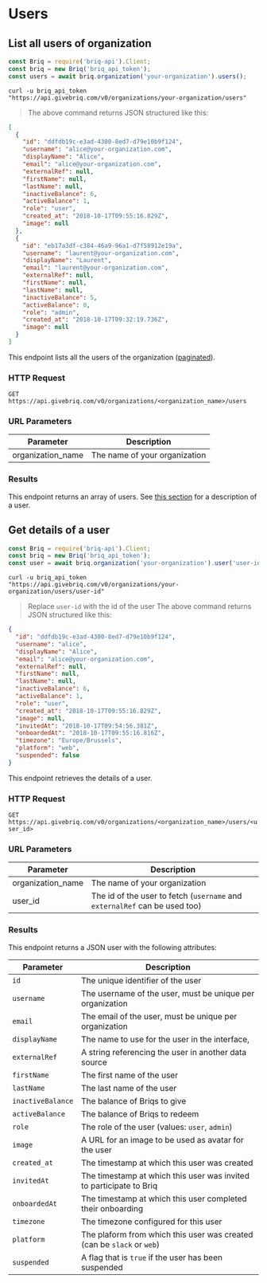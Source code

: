 # Users

## List all users of organization

```javascript
const Briq = require('briq-api').Client;
const briq = new Briq('briq_api_token');
const users = await briq.organization('your-organization').users();
```

```shell
curl -u briq_api_token "https://api.givebriq.com/v0/organizations/your-organization/users"
```

> The above command returns JSON structured like this:

```json
[
  {
    "id": "ddfdb19c-e3ad-4300-8ed7-d79e10b9f124",
    "username": "alice@your-organization.com",
    "displayName": "Alice",
    "email": "alice@your-organization.com",
    "externalRef": null,
    "firstName": null,
    "lastName": null,
    "inactiveBalance": 6,
    "activeBalance": 1,
    "role": "user",
    "created_at": "2018-10-17T09:55:16.829Z",
    "image": null
  },
  {
    "id": "eb17a3df-c384-46a9-96a1-d7f58912e19a",
    "username": "laurent@your-organization.com",
    "displayName": "Laurent",
    "email": "laurent@your-organization.com",
    "externalRef": null,
    "firstName": null,
    "lastName": null,
    "inactiveBalance": 5,
    "activeBalance": 0,
    "role": "admin",
    "created_at": "2018-10-17T09:32:19.736Z",
    "image": null
  }
]
```

This endpoint lists all the users of the organization ([paginated](#pagination)).

### HTTP Request

`GET https://api.givebriq.com/v0/organizations/<organization_name>/users`

### URL Parameters

Parameter | Description
--------- | -----------
organization_name | The name of your organization

### Results

This endpoint returns an array of users. See [this section](#get-details-of-a-user) for a description of a user.

## Get details of a user

```javascript
const Briq = require('briq-api').Client;
const briq = new Briq('briq_api_token');
const user = await briq.organization('your-organization').user('user-id');
```

```shell
curl -u briq_api_token "https://api.givebriq.com/v0/organizations/your-organization/users/user-id"
```

> Replace `user-id` with the id of the user
> The above command returns JSON structured like this:

```json
{
  "id": "ddfdb19c-e3ad-4300-8ed7-d79e10b9f124",
  "username": "alice",
  "displayName": "Alice",
  "email": "alice@your-organization.com",
  "externalRef": null,
  "firstName": null,
  "lastName": null,
  "inactiveBalance": 6,
  "activeBalance": 1,
  "role": "user",
  "created_at": "2018-10-17T09:55:16.829Z",
  "image": null,
  "invitedAt": "2018-10-17T09:54:56.381Z",
  "onboardedAt": "2018-10-17T09:55:16.816Z",
  "timezone": "Europe/Brussels",
  "platform": "web",
  "suspended": false
}
```

This endpoint retrieves the details of a user.

### HTTP Request

`GET https://api.givebriq.com/v0/organizations/<organization_name>/users/<user_id>`

### URL Parameters

Parameter | Description
--------- | -----------
organization_name | The name of your organization
user_id | The id of the user to fetch (`username` and `externalRef` can be used too)

### Results

This endpoint returns a JSON user with the following attributes:

Parameter | Description
--------- | -----------
`id` | The unique identifier of the user
`username` | The username of the user, must be unique per organization
`email` | The email of the user, must be unique per organization
`displayName` | The name to use for the user in the interface,
`externalRef` | A string referencing the user in another data source
`firstName` | The first name of the user
`lastName` | The last name of the user
`inactiveBalance` | The balance of Briqs to give
`activeBalance` | The balance of Briqs to redeem
`role` | The role of the user (values: `user`, `admin`)
`image` | A URL for an image to be used as avatar for the user
`created_at` | The timestamp at which this user was created
`invitedAt` | The timestamp at which this user was invited to participate to Briq
`onboardedAt` | The timestamp at which this user completed their onboarding
`timezone` | The timezone configured for this user
`platform` | The plaform from which this user was created (can be `slack` or  `web`)
`suspended` | A flag that is `true` if the user has been suspended

